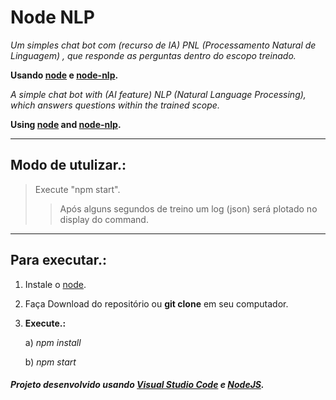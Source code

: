 # Node NLP

*Um simples chat bot com (recurso de IA) PNL (Processamento Natural de Linguagem) , que responde as perguntas dentro do escopo treinado.*

**Usando [node](https://nodejs.org/en/) e [node-nlp](https://www.npmjs.com/package/node-nlp).**

*A simple chat bot with (AI feature) NLP (Natural Language Processing), which answers questions within the trained scope.*

**Using [node](https://nodejs.org/en/) and [node-nlp](https://www.npmjs.com/package/node-nlp).**

___
## Modo de utulizar.:
> Execute "npm start".
>> Após alguns segundos de treino um log (json) será plotado no display do command.

___
## Para executar.:

1) Instale o [node](https://nodejs.org/en/download/).
2) Faça Download do repositório ou **git clone** em seu computador.
3) **Execute.:**

    a) *npm install*

    b) *npm start*

##### Projeto desenvolvido usando [Visual Studio Code](https://code.visualstudio.com) e [NodeJS](https://nodejs.org/en/).
